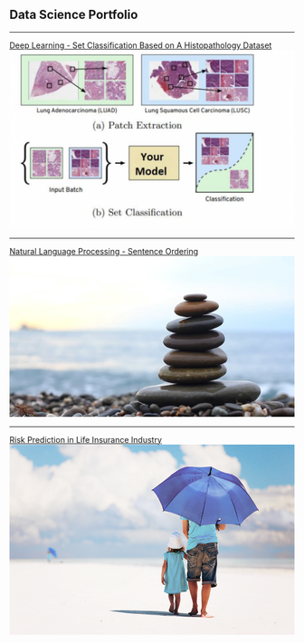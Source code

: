 ## Data Science Portfolio

---

[Deep Learning - Set Classification Based on A Histopathology Dataset](/project1)
<img src="images/set classificaiton/patch.png?raw=true"/>

---
[Natural Language Processing - Sentence Ordering](/project2)
<img src="images/stones.jpeg?raw=true"/>

---
[Risk Prediction in Life Insurance Industry](/project3)
<img src="images/umbrella.jpeg?raw=true"/>

